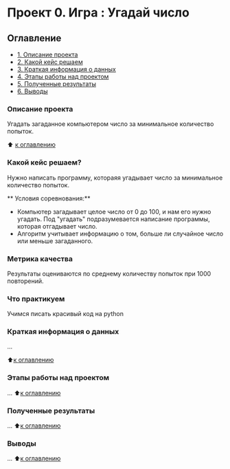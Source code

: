 # Проект 0. Игра : Угадай число

## Оглавление
* [1. Описание проекта](https://github.com/Marina-Egorova/DSPR-161-ME/tree/main/Project_0/README.md#Описание-проекта)
* [2. Какой кейс решаем](https://github.com/Marina-Egorova/DSPR-161-ME/tree/main/Project_0/README.md#Какой-кейс-решаем)
* [3. Краткая информация о данных](https://github.com/Marina-Egorova/DSPR-161-ME/tree/main/Project_0/README.md#Краткая-информация-о-данных)
* [4. Этапы работы над проектом](https://github.com/Marina-Egorova/DSPR-161-ME/tree/main/Project_0/README.md#Этапы-работы-над-проектом)
* [5. Полученные результаты](https://github.com/Marina-Egorova/DSPR-161-ME/tree/main/Project_0/README.md#Полученные-результаты)
* [6. Выводы](https://github.com/Marina-Egorova/DSPR-161-ME/tree/main/Project_0/README.md#Выводы)

### Описание проекта
Угадать загаданное компьютером число за минимальное количество попыток.

:arrow_up: [к оглавлению](https://github.com/Marina-Egorova/DSPR-161-ME/tree/main/Project_0/README.md#Оглавление)

### Какой кейс решаем?
Нужно написать программу, котораяя угадывает число за минимальное количество попыток.

** Условия соревнования:**
- Компьютер загадывает целое число от 0 до 100, и нам его нужно угадать. Под "угадать" подразумевается написание программы, которая отгадывает число.
- Алгоритм учитывает информацию о том, больше ли случайное число или меньше загаданного.

### Метрика качества
Результаты оцениваются по среднему количеству попыток при 1000 повторений.

### Что практикуем
Учимся писать красивый код на python

### Краткая информация о данных
...

:arrow_up:[к оглавлению](https://github.com/Marina-Egorova/DSPR-161-ME/tree/main/Project_0/README.md#Оглавление)

### Этапы работы над проектом
...
:arrow_up:[к оглавлению](https://github.com/Marina-Egorova/DSPR-161-ME/tree/main/Project_0/README.md#Оглавление)

### Полученные результаты
...
:arrow_up:[к оглавлению](https://github.com/Marina-Egorova/DSPR-161-ME/tree/main/Project_0/README.md#Оглавление)

### Выводы
...
:arrow_up:[к оглавлению](https://github.com/Marina-Egorova/DSPR-161-ME/tree/main/Project_0/README.md#Оглавление)
